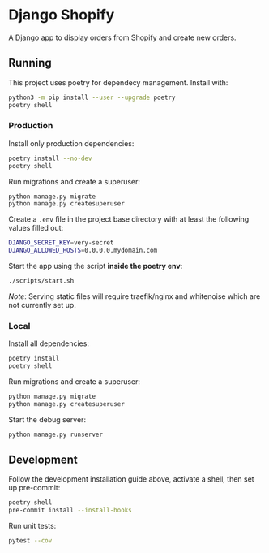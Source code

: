# Django Shopify

A Django app to display orders from Shopify and create new orders.

## Running

This project uses poetry for dependecy management. Install with:

```sh
python3 -m pip install --user --upgrade poetry
poetry shell
```

### Production

Install only production dependencies:

```sh
poetry install --no-dev
poetry shell
```

Run migrations and create a superuser:

```sh
python manage.py migrate
python manage.py createsuperuser
```

Create a `.env` file in the project base directory with at least the following values filled out:

```sh
DJANGO_SECRET_KEY=very-secret
DJANGO_ALLOWED_HOSTS=0.0.0.0,mydomain.com
```

Start the app using the script **inside the poetry env**:

```sh
./scripts/start.sh
```

_Note_: Serving static files will require traefik/nginx and whitenoise which are not currently set up.

### Local

Install all dependencies:

```sh
poetry install
poetry shell
```

Run migrations and create a superuser:

```sh
python manage.py migrate
python manage.py createsuperuser
```

Start the debug server:

```sh
python manage.py runserver
```

## Development

Follow the development installation guide above, activate a shell, then set up pre-commit:

```sh
poetry shell
pre-commit install --install-hooks
```

Run unit tests:

```sh
pytest --cov
```
